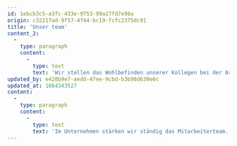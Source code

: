 ```yaml
---
id: 1ebcb3c5-a3fc-433e-9753-99a27fd7e98a
origin: c32217ad-9f57-4f44-bc19-fcfc2375dc91
title: 'Unser team'
content_2:
  -
    type: paragraph
    content:
      -
        type: text
        text: 'Wir stellen das Wohlbefinden unserer Kollegen bei der Arbeit in den Vordergrund. Durch die Einführung verschiedener Innovationen stellen wir sicher, dass die Mitarbeiter ihre Arbeit ohne unnötigen Aufwand erledigen. Die moderne Absauganlage sorgt für ein sauberes Arbeitsumfeld.'
updated_by: e428b9e7-aedd-47ee-9cbd-b3b98d630e6c
updated_at: 1664343527
content:
  -
    type: paragraph
    content:
      -
        type: text
        text: 'Im Unternehmen stärken wir ständig das Mitarbeiterteam. Wir widmen uns intensiv der Ausbildung der Mitarbeiter mit dem Ziel, dass jeder unterschiedliche Arbeiten ausführen kann. Die Flexibilität des gesamten Teams ermöglicht es uns daher, uns an die Anforderungen verschiedener Projekte anzupassen.'
---
```

